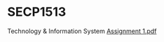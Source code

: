 # SECP1513
Technology &amp; Information System
[Assignment 1.pdf](https://github.com/user-attachments/files/18458402/Assignment.1.pdf)
